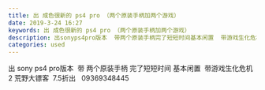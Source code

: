 ```yaml
---
title: 出 成色很新的 ps4 pro （两个原装手柄加两个游戏）
date: 2019-3-24 16:27
keywords: 出 成色很新的 ps4 pro （两个原装手柄加两个游戏）
description: 出sonyps4pro版本  带两个原装手柄完了短短时间基本闲置  带游戏生化危机2荒野大镖客  7.5折出  09369348445
categories: used
---
```

<td class="t_f" id="postmessage_3298050">

出 sony ps4 pro版本  带 两个原装手柄 完了短短时间 基本闲置  带游戏生化危机2 荒野大镖客  7.5折出   09369348445</td>
